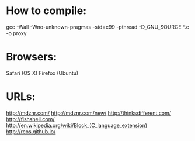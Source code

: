 # How to compile:
gcc -Wall -Wno-unknown-pragmas -std=c99 -pthread -D_GNU_SOURCE *.c -o proxy

# Browsers:
Safari (OS X)
Firefox (Ubuntu)

# URLs:
http://mdznr.com/
http://mdznr.com/new/
http://thinksdifferent.com/
http://fishshell.com/
http://en.wikipedia.org/wiki/Block_(C_language_extension)
http://rcos.github.io/